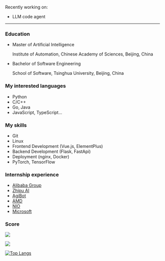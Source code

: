 Recently working on:

- LLM code agent

---

### Education

- Master of Artificial Intelligence

  Institute of Automation, Chinese Academy of Sciences, Beijing, China

- Bachelor of Software Engineering
  
  School of Software, Tsinghua University, Beijing, China

### My interested languages

- Python
- C/C++
- Go, Java
- JavaScript, TypeScript...

### My skills

- Git
- Linux
- Frontend Development (Vue.js, ElementPlus)
- Backend Development (Flask, FastApi)
- Deployment (nginx, Docker)
- PyTorch, TensorFlow

### Internship experience

- [Alibaba Group](#)
- [Zhipu AI](https://www.zhipuai.cn/)
- [AgiBot](https://www.agibot.com/)
- [AMD](https://www.amd.com/)
- [NIO](https://www.nio.cn/)
- [Microsoft](https://www.microsoft.com/zh-cn/ard/aboutus/teams-STCA)

### Score

<img src="https://komarev.com/ghpvc/?username=yorhaha&style=for-the-badge" />

![](https://github-readme-stats.vercel.app/api?username=yorhaha)

[![Top Langs](https://github-readme-stats.vercel.app/api/top-langs/?username=yorhaha&exclude_repo=blogs,CICFlowMeter,kdd99_feature_extractor,MovieRecommend,yorhaha,yorhaha.github.io&langs_count=8&layout=compact)]()
